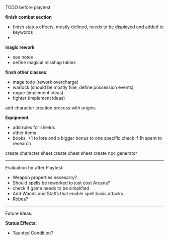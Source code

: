 TODO before playtest:

**finish combat section**
- finish status effects, mostly defined, needs to be displayed and added to keywords
- 
**magic rework**
- see notes
- define magical misshap tables

**finsh other classes**:
- mage todo (rework overcharge)
- warlock (should be mostly fine, define possession events)
- rogue (implement ideas)
- fighter (implement ideas)

add character creation process with origins

**Equipment**
- add rules for shields
- other items
- books, +1 to lore and a bigger bonus to one specific check if 1h spent to research

create character sheet
create cheet sheet
create npc generator
___________________________________________________________
Evaluation for after Playtest:

- Weapon properties necesarry?
- Should spells be reworked to just cost Arcana?
- check if game needs to be simplified
- Add Wands and Staffs that enable spell basic attacks
- Robes?

___________________________________________________________
Future Ideas:

**Status Effects:**
- Taunted Condition?